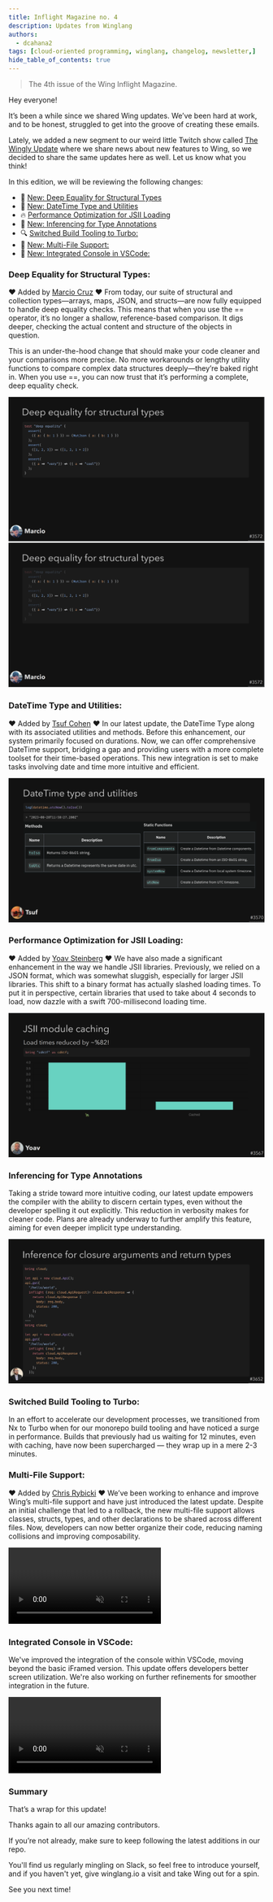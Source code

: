 ```yaml
---
title: Inflight Magazine no. 4
description: Updates from Winglang
authors: 
  - dcahana2
tags: [cloud-oriented programming, winglang, changelog, newsletter,]
hide_table_of_contents: true
---
```

> The 4th issue of the Wing Inflight Magazine.
> <!--truncate-->

Hey everyone!

It’s been a while since we shared Wing updates. We’ve been hard at work, and to be honest, struggled to get into the groove of creating these emails.

Lately, we added a new segment to our weird little Twitch show called [The Wingly Update](https://www.youtube.com/playlist?list=PL-P8v-FRassZBWsNoSafL_ReO0JO0xJVm) where we share news about new features to Wing, so we decided to share the same updates here as well. Let us know what you think!


In this edition, we will be reviewing the following changes:

- 🚀 [New: Deep Equality for Structural Types](#deep-equality-for-structural-types)
- 🚀 [New: DateTime Type and Utilities](#datetime-type-and-utilities)
- 🔥 [Performance Optimization for JSII Loading](#performance-optimization-for-jsii-loading)
- 🚀 [New: Inferencing for Type Annotations](#inferencing-for-type-annotations)
- 🔍 [Switched Build Tooling to Turbo:](#switched-build-tooling-to-turbo)
- 🚀 [New: Multi-File Support:](#multi-file-support)
- 🚀 [New: Integrated Console in VSCode:](#integrated-console-in-vscode)


### Deep Equality for Structural Types:
❤️ Added by [Marcio Cruz](https://github.com/marciocadev) ❤️
From today, our suite of structural and collection types—arrays, maps, JSON, and structs—are now fully equipped to handle deep equality checks. This means that when you use the == operator, it’s no longer a shallow, reference-based comparison. It digs deeper, checking the actual content and structure of the objects in question.

This is an under-the-hood change that should make your code cleaner and your comparisons more precise. No more workarounds or lengthy utility functions to compare complex data structures deeply—they’re baked right in. When you use ==, you can now trust that it’s performing a complete, deep equality check.


![deep_equality1](./assets/2023-08-30-magazine-004/deep_equality1.png)
![deep_equality2](./assets/2023-08-30-magazine-004/deep_equality2.png)


### DateTime Type and Utilities:
❤️ Added by [Tsuf Cohen](https://github.com/tsuf239) ❤️
In our latest update, the DateTime Type along with its associated utilities and methods. Before this enhancement, our system primarily focused on durations. Now, we can offer comprehensive DateTime support, bridging a gap and providing users with a more complete toolset for their time-based operations. This new integration is set to make tasks involving date and time more intuitive and efficient.

![datetime-type](./assets/2023-08-30-magazine-004/datetime.png)

### Performance Optimization for JSII Loading: 
❤️ Added by [Yoav Steinberg](https://github.com/yoav-steinberg) ❤️ 
We have also made a significant enhancement in the way we handle JSII libraries. Previously, we relied on a JSON format, which was somewhat sluggish, especially for larger JSII libraries. This shift to a binary format has actually slashed loading times. To put it in perspective, certain libraries that used to take about 4 seconds to load, now dazzle with a swift 700-millisecond loading time.

![JSII-module](./assets/2023-08-30-magazine-004/jsii-caching.png)

### Inferencing for Type Annotations

Taking a stride toward more intuitive coding, our latest update empowers the compiler with the ability to discern certain types, even without the developer spelling it out explicitly. This reduction in verbosity makes for cleaner code. Plans are already underway to further amplify this feature, aiming for even deeper implicit type understanding.

![inference-closure-arguments](./assets/2023-08-30-magazine-004/arg-inference.png)


### Switched Build Tooling to Turbo: 

In an effort to accelerate our development processes, we transitioned from Nx to Turbo when for our monorepo build tooling and have noticed a surge in performance. Builds that previously had us waiting for 12 minutes, even with caching, have now been supercharged — they wrap up in a mere 2-3 minutes.



### Multi-File Support: 
❤️ Added by [Chris Rybicki](https://github.com/Chriscbr) ❤️
We’ve been working to enhance and improve Wing’s multi-file support and have just introduced the latest update. Despite an initial challenge that led to a rollback, the new multi-file support allows classes, structs, types, and other declarations to be shared across different files. Now, developers can now better organize their code, reducing naming collisions and improving composability.

<video autoplay muted loop>
  <source src="./assets/2023-08-30-magazine-004/multi-file-errors.mp4" type="video/mp4"/>
</video>

### Integrated Console in VSCode: 

We've improved the integration of the console within VSCode, moving beyond the basic iFramed version. This update offers developers better screen utilization. We're also working on further refinements for smoother integration in the future.

<video autoplay muted loop>
  <source src="https://github.com/winglang/wing/assets/5547636/0a787216-8c10-48d8-b42b-7d1020c85c9d" type="video/mp4"/>
</video>

### Summary
That’s a wrap for this update!

Thanks again to all our amazing contributors.

If you’re not already, make sure to keep following the latest additions in our repo.

You'll find us regularly mingling on Slack, so feel free to introduce yourself, and if you haven't yet, give winglang.io a visit and take Wing out for a spin.

See you next time!


